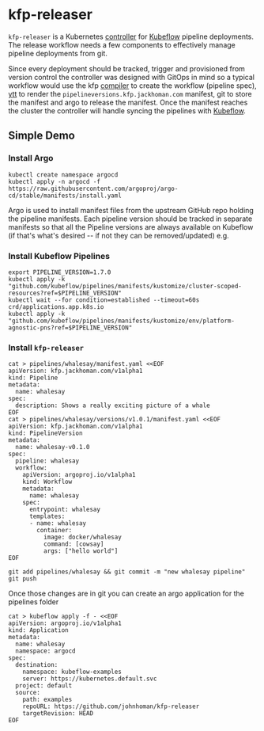# kfp-releaser
`kfp-releaser` is a Kubernetes [controller] for [Kubeflow] pipeline deployments.
The release workflow needs a few components to effectively manage pipeline deployments
from git.

Since every deployment should be tracked, trigger and provisioned from version control
the controller was designed with GitOps in mind so a typical workflow would use the kfp [compiler] to create the
workflow (pipeline spec), [ytt](https://carvel.dev/ytt/) to render the `pipelineversions.kfp.jackhoman.com` manifest, git
to store the manifest and argo to release the manifest. Once the manifest reaches the cluster the controller
will handle syncing the pipelines with [Kubeflow].


## Simple Demo
### Install Argo
```shell
kubectl create namespace argocd
kubectl apply -n argocd -f https://raw.githubusercontent.com/argoproj/argo-cd/stable/manifests/install.yaml
```
Argo is used to install manifest files from the upstream GitHub repo holding the pipeline manifests. Each
pipeline version should be tracked in separate manifests so that all the Pipeline versions are always available on Kubeflow
(if that's what's desired -- if not they can be removed/updated)
e.g. 
### Install Kubeflow Pipelines
```shell
export PIPELINE_VERSION=1.7.0
kubectl apply -k "github.com/kubeflow/pipelines/manifests/kustomize/cluster-scoped-resources?ref=$PIPELINE_VERSION"
kubectl wait --for condition=established --timeout=60s crd/applications.app.k8s.io
kubectl apply -k "github.com/kubeflow/pipelines/manifests/kustomize/env/platform-agnostic-pns?ref=$PIPELINE_VERSION"
```

### Install `kfp-releaser`

```shell
cat > pipelines/whalesay/manifest.yaml <<EOF
apiVersion: kfp.jackhoman.com/v1alpha1
kind: Pipeline
metadata:
  name: whalesay
spec:
  description: Shows a really exciting picture of a whale
EOF
cat > pipelines/whalesay/versions/v1.0.1/manifest.yaml <<EOF
apiVersion: kfp.jackhoman.com/v1alpha1
kind: PipelineVersion
metadata:
  name: whalesay-v0.1.0
spec:
  pipeline: whalesay
  workflow:
    apiVersion: argoproj.io/v1alpha1
    kind: Workflow
    metadata:
      name: whalesay
    spec:
      entrypoint: whalesay
      templates:
      - name: whalesay
        container:
          image: docker/whalesay
          command: [cowsay]
          args: ["hello world"]
EOF
```

```shell
git add pipelines/whalesay && git commit -m "new whalesay pipeline"
git push
```

Once those changes are in git you can create an argo application for the pipelines
folder

```shell
cat > kubeflow apply -f - <<EOF
apiVersion: argoproj.io/v1alpha1                                                                                                                                                              
kind: Application                                                                                                                                                                             
metadata:                                                                                                                                                                                     
  name: whalesay                                                                                                                                                                              
  namespace: argocd                                                                                                                                                                           
spec:                                                                                                                                                                                         
  destination:                                                                                                                                                                                
    namespace: kubeflow-examples                                                                                                                                                              
    server: https://kubernetes.default.svc                                                                                                                                                    
  project: default                                                                                                                                                                            
  source:                                                                                                                                                                                     
    path: examples
    repoURL: https://github.com/johnhoman/kfp-releaser
    targetRevision: HEAD                                                                                                                                                                      
EOF
```

[Controller]: https://kubernetes.io/docs/concepts/architecture/controller
[Kubeflow]: https://kubeflow.org
[compiler]: https://kubeflow-pipelines.readthedocs.io/en/latest/source/kfp.compiler.html